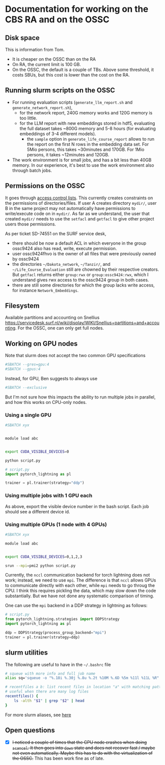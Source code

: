 
# Documentation for working on the CBS RA and on the OSSC


## Disk space

This is information from Tom.

- It is cheaper on the OSSC than on the RA 
- On RA, the current limit is 100 GB. 
- On the OSSC, the default is a couple of TBs. Above some threshold, it costs SBUs, but this cost is lower than the cost on the RA. 

## Running slurm scripts on the OSSC

- For running evaluation scripts (`generate_llm_report.sh` and `generate_network_report.sh`), 
    - for the network report, 240G memory works and 120G memory is too little. 
    - for the LLM report with new embeddings stored in hdf5, evaluating the full dataset takes ~800G memory and 5-8 hours (for evaluating embeddings of 3-4 different models). 
        - the `sample` option in `generate_life_course_report` allows to run the report on the first N rows in the embedding data set. For 5Mio persons, this takes ~30minutes and 170GB. For 1Mio persons, it takes ~12minutes and 120GB.
- The work environment is for small jobs, and has a bit less than 40GB memory. In our experience, it's best to use the work environment also through batch jobs.



## Permissions on the OSSC

It goes through [access control lists](https://servicedesk.surf.nl/wiki/pages/viewpage.action?pageId=30660238). 
This currently creates constraints on the permissions of directories/files. If user A creates directory `mydir/`, user B in the same project may not automatically have permissions to write/execute code on in `mydir/`. As far as we understand, the user that created `mydir/` needs to use the `setfacl` and `getfacl` to give other project users those permissions. 

As per ticket SD-74551 on the SURF service desk, 
- there should be now a default ACL in which everyone in the group ossc9424 also has read, write, execute permission. 
- user ossc9424fhvo is the owner of all files that were previously owned by ossc9424
- the directories `~/Dakota_network`, `~/Tanzir/`, and `~/Life_Course_Evaluation` still are chowned by their respective creators. But `getfacl` returns either `group:rwx` or `group:ossc9424:rwx`, which I understand gives rwx access to the ossc9424 group in both cases.
- there are still some directories for which the group lacks write access, for instance `Network_Embeddings`. 


## Filesystem

Available partitions and accounting on Snellius https://servicedesk.surf.nl/wiki/display/WIKI/Snellius+partitions+and+accounting. For the OSSC, one can only get full nodes.


## Working on GPU nodes


Note that slurm does not accept the two common GPU specifications
```bash
#SBATCH --gres=gpu:4
#SBATCH --gpus:4
```

Instead, for GPU, Ben suggests to always use 
```bash
#SBATCH --exclusive 
```

But I'm not sure how this impacts the ability to run multiple jobs in parallel, and how this works on CPU-only nodes.



### Using a single GPU

```bash
#SBATCH xyx


module load abc 


export CUDA_VISIBLE_DEVICES=0

python script.py

```


```python
# script.py
import pytorch_lightning as pl 

trainer = pl.trainer(strategy="ddp")

```

### Using multiple jobs with 1 GPU each

As above, export the visible device number in the bash script. Each job should see a different device id.

### Using multiple GPUs (1 node with 4 GPUs)

```bash
#SBATCH xyx

module load abc 


export CUDA_VISIBLE_DEVICES=0,1,2,3

srun --mpi=pmi2 python script.py 

```

Currently, the `nccl` communication backend for torch lightning does not work; instead, we need to use `mpi`. The difference is that `nccl` allows GPUs to communicate directly with each other, while `mpi` needs to go throug the CPU. I think this requires pickling the data, which may slow down the code substantially. But we have not done any systematic comparison of timing.

One can use the `mpi` backend in a DDP strategy in lightning as follows:


```python
# script.py
from pytorch_lightning.strategies import DDPStrategy
import pytorch_lightning as pl 

ddp = DDPStrategy(process_group_backend="mpi")
trainer = pl.trainer(strategy=ddp)

```

## slurm utilities
The following are useful to have in the `~/.bashrc` file
```bash
# squeue with more info and full job name
alias sq='squeue -o "%.18i %.30j %.8u %.2t %10M %.6D %5m %11l %11L %R"'

# recentfiles a b: list recent files in location "a" with matching pattern "b"
# useful when there are many log files
recentfiles() {
    ls -alth "$1" | grep "$2" | head
}

```
For more slurm aliases, see [here](https://gist.github.com/pansapiens/1b770fdbafa75f9aacb851d99a2aa9e2)


## Open questions 

- [x] ~~I noticed a couple of times that the GPU node crashes when doing `scancel`. It then goes into `down` state and does not recover fast / maybe not even automatically. Maybe this has to do with the virtualization of the OSSC.~~ This has been work fine as of late.
